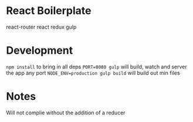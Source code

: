 React Boilerplate
=================
react-router
react
redux
gulp

Development
=================
`npm install` to bring in all deps
`PORT=8080 gulp` will build, watch and server the app any port
`NODE_ENV=production gulp build` will build out min files

Notes
================
Will not complie without the addition of a reducer

